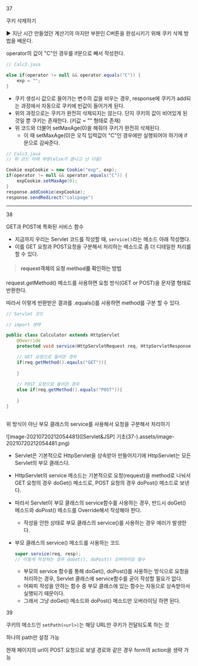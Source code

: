 37 

쿠키 삭제하기

▶ 지난 시간 만들었던 계산기의 마지만 부분인 C버튼을 완성시키기 위해 쿠키 삭제 방법을 배운다.



operator의 값이 "C"인 경우를 if문으로 빼서 작성한다.

```java
// Calc3.java 

else if(operator != null && operator.equals("C")) {
    exp = "";
}
```

* 쿠키 생성시 값으로 들어가는 변수의 값을 비우는 경우, response에 쿠키가 add되는 과정에서 자동으로 쿠키에 빈값이 들어가게 된다. 
* 위의 과정으로는 쿠키가 완전히 삭제되지는 않는다. 단지 쿠키의 값이 비어있게 된 것일 뿐 쿠키는 존재한다.
  (키값 = "" 형태로 존재) 
* 위 코드와 더불어 setMaxAge(0)을 해줘야 쿠키가 완전히 삭제된다. 
  * 이 때 setMaxAge(0)은 오직 입력값이 "C"인 경우에만 실행되어야 하기에 if문으로 감싸준다. 

```java
// Calc3.java
// 위 코드 아래 부분(else가 끝나고 난 다음)

Cookie expCookie = new Cookie("exp", exp);
if(operator != null && operator.equals("C")) {
	expCookie.setMaxAge(0);    
}
response.addCookie(expCookie);
response.sendRedirect("calcpage")
```



---

38

GET과 POST에 특화된 서비스 함수

* 지금까지 우리는 Servlet 코드를 작성할 때, `service()`라는 메소드 아래 작성했다.
* 이를 GET 요청과 POST요청을 구분해서 처리하는 메소드로 좀 더 디테일한 처리를 할 수 있다.     





> #### request객체의 요청 method를 확인하는 방법

request.getMethod() 메소드를 사용하면 요청 방식(GET or POST)을 문자열 형태로 반환한다. 

따라서 이렇게 반환받은 결과를 .equals()를 사용하면 method를 구분 할 수 있다. 

```java
// Servlet 코드 

// import 생략

public class Calculator extends HttpServlet
	@Override
    protected void service(HttpServletRequest req, HttpServletResponse resp) throws ServletException, IOException {

    // GET 요청으로 들어온 경우 
    if(req.getMethod().eqauls("GET")){
        
    }
    
    // POST 요청으로 들어온 경우
    else if(req.getMethod().equals("POST")){
        
    }
} 
    
```



위 방식이 아닌 부모 클래스의 service를 사용해서 요청을 구분해서 처리하기

![image-20210720212054481]([Servlet&JSP] 기초(37-).assets/image-20210720212054481.png)

* Servlet은 기본적으로 HttpServlet을 상속받아 만들어지기에 HttpServlet는 모든 Servlet의 부모 클래스다. 

* HttpServlet의 service 메소드는 기본적으로 요청(request)을 method로 나눠서 GET 요청의 경우 doGet() 메소드로, POST 요청의 경우 doPost() 메소드로 보낸다.

* 따라서 Servlet이 부모 클래스의 service함수를 사용하는 경우, 반드시 doGet() 메소드와 doPost() 메소드를 Override해서 작성해야 한다. 

  * 작성을 안한 상태로 부모 클래스의 service()를 사용하는 경우 에러가 발생한다. 

* 부모 클래스의 service() 메소드를 사용하는 코드

  ```java
  super.service(req, resp);
  // 이렇게 작성하는 경우 doGet(), doPost() 오버라이딩 필수
  ```
  * 부모의 service 함수를 통해 doGet(), doPost()를 사용하는 방식으로 요청을 처리하는 경우, Servlet 클래스에 service함수를 굳이 작성할 필요가 없다. 
  * 어짜피 작성을 안하는 함수 중 부모 클래스에 있는 함수는 자동으로 상속받아서 실행되기 때문이다.
  * 그래서 그냥 doGet() 메소드와 doPost() 메소드만 오버라이딩 하면 된다. 





39

쿠키의 메소드인 `setPath(<url>)`는 해당 URL만 쿠키가 전달되도록 하는 것

하나의 path만 설정 가능

현재 페이지의 url이 POST 요청으로 보낼 경로와 같은 경우 form의 action을 생략 가능

